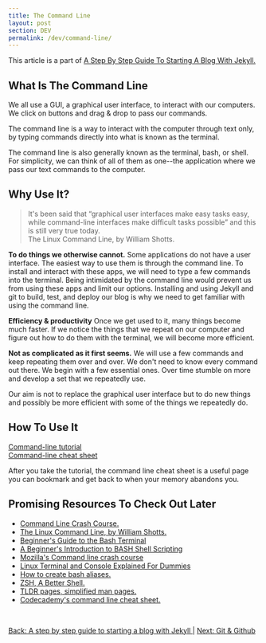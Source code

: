 ```yaml
---
title: The Command Line
layout: post
section: DEV
permalink: /dev/command-line/
---
```


This article is a part of [A Step By Step Guide To Starting A Blog With Jekyll.](/dev/step-by-step-guide-start-blog-with-jekyll/)

## **What Is The Command Line**

We all use a GUI, a graphical user interface, to interact with our computers. We click on buttons and drag & drop to pass our commands.

The command line is a way to interact with the computer through text only, by typing commands directly into what is known as the terminal.

The command line is also generally known as the terminal, bash, or shell. For simplicity, we can think of all of them as one--the application where we pass our text commands to the computer.



## **Why Use It?**

> It's been said that “graphical user interfaces make easy tasks easy, while command-line interfaces make difficult tasks possible” and this is still very true today.<br>
> The Linux Command Line, by William Shotts.

**To do things we otherwise cannot.**
Some applications do not have a user interface. The easiest way to use them is through the command line. To install and interact with these apps, we will need to type a few commands into the terminal. Being intimidated by the command line would prevent us from using these apps and limit our options. Installing and using Jekyll and git to build, test, and deploy our blog is why we need to get familiar with using the command line.

**Efficiency & productivity** Once we get used to it, many things become much faster. If we notice the things that we repeat on our computer and figure out how to do them with the terminal, we will become more efficient.

**Not as complicated as it first seems.** We will use a few commands and keep repeating them over and over. We don't need to know every command out there. We begin with a few essential ones. Over time stumble on more and develop a set that we repeatedly use.

Our aim is not to replace the graphical user interface but to do new things and possibly be more efficient with some of the things we repeatedly do.


## **How To Use It**

[Command-line tutorial](/dev/command-line-beginner-tutorial/)<br>
[Command-line cheat sheet](/dev/command-line-cheat-sheet/)<br>

After you take the tutorial, the command line cheat sheet is a useful page you can bookmark and get back to when your memory abandons you.


## **Promising Resources To Check Out Later**

  - [Command Line Crash Course.](https://www.youtube.com/watch?v=yz7nYlnXLfE)
  - [The Linux Command Line, by William Shotts.](https://sourceforge.net/projects/linuxcommand/)
  - [Beginner's Guide to the Bash Terminal](https://www.youtube.com/watch?v=oxuRxtrO2Ag)
  - [A Beginner's Introduction to BASH Shell Scripting](https://www.youtube.com/watch?v=_n5ZegzieSQ)
  - [Mozilla's Command line crash course](https://developer.mozilla.org/en-US/docs/Learn/Tools_and_testing/Understanding_client-side_tools/Command_line)
  - [Linux Terminal and Console Explained For Dummies](https://www.linuxbabe.com/command-line/linux-terminal)
  - [How to create bash aliases.](https://linuxize.com/post/how-to-create-bash-aliases/)
  - [ZSH, A Better Shell.](https://www.youtube.com/watch?v=gGmBUfMaWMU)
  - [TLDR pages, simplified man pages.](https://tldr.sh/)
  - [Codecademy's command line cheat sheet.](https://www.codecademy.com/articles/command-line-commands)



<br>

[Back: A step by step guide to starting a blog with Jekyll ](/dev/step-by-step-guide-start-blog-with-jekyll/)| [Next: Git & Github](/post-coming-soon/)
